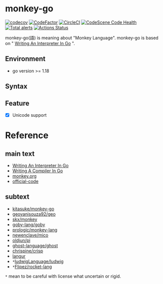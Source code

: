 # monkey-go
[![codecov](https://codecov.io/gh/smirror/monkey-go/branch/main/graph/badge.svg?token=NQRJCUX1MK)](https://codecov.io/gh/smirror/monkey-go)
[![CodeFactor](https://www.codefactor.io/repository/github/smirror/monkey-go/badge)](https://www.codefactor.io/repository/github/smirror/monkey-go)
[![CircleCI](https://dl.circleci.com/status-badge/img/gh/smirror/monkey-go/tree/main.svg?style=svg)](https://dl.circleci.com/status-badge/redirect/gh/smirror/monkey-go/tree/main)
[![CodeScene Code Health](https://codescene.io/projects/28045/status-badges/code-health)](https://codescene.io/projects/28045)
[![Total alerts](https://img.shields.io/lgtm/alerts/g/smirror/monkey-go.svg?logo=lgtm&logoWidth=18)](https://lgtm.com/projects/g/smirror/monkey-go/alerts/)
[![Actions Status](https://github.com/smirror/monkey-go/workflows/lint/badge.svg)](https://github.com/smirror/monkey-go/actions)

monkey-go(語) is meaning about "Monkey Language".
monkey-go is based on "
[Writing An Interpreter In Go](https://interpreterbook.com/)
".

## Environment
 - go version >= 1.18

## Syntax

## Feature
-[x] Unicode support

# Reference

## main text

- [Writing An Interpreter In Go](https://interpreterbook.com/)
- [Writing A Compiler In Go](https://compilerbook.com/)
- [monkey.org](https://monkeylang.org/)
- [official-code](https://interpreterbook.com/waiig_code_1.7.zip)

## subtext
- [kitasuke/monkey-go](https://github.com/kitasuke/monkey-go)
- [geovanisouza92/geo](https://github.com/geovanisouza92/geo)
- [skx/monkey](https://github.com/skx/monkey)
- [goby-lang/goby](https://github.com/goby-lang/goby)
- [prologic/monkey-lang](https://git.mills.io/prologic/monkey-lang)
- [newenclave/mico](https://github.com/newenclave/mico)
- [oldjun/pi](https://github.com/oldjun/pi)
- [ghost-language/ghost](https://github.com/ghost-language/ghost)
- [chrispine/crisp](https://github.com/chrispine/crisp)
- [langur](https://langurlang.org/)
- `*`[ludwigLanguage/ludwig](https://github.com/ludwigLanguage/ludwig)
- `*`[Flipez/rocket-lang](https://github.com/Flipez/rocket-lang)

`*` mean to be careful with license what uncertain or rigid.
